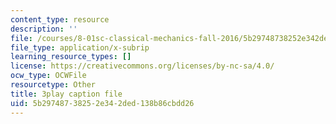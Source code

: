 ```yaml
---
content_type: resource
description: ''
file: /courses/8-01sc-classical-mechanics-fall-2016/5b29748738252e342ded138b86cbdd26_q785KV5ZIN0.srt
file_type: application/x-subrip
learning_resource_types: []
license: https://creativecommons.org/licenses/by-nc-sa/4.0/
ocw_type: OCWFile
resourcetype: Other
title: 3play caption file
uid: 5b297487-3825-2e34-2ded-138b86cbdd26
---
```

